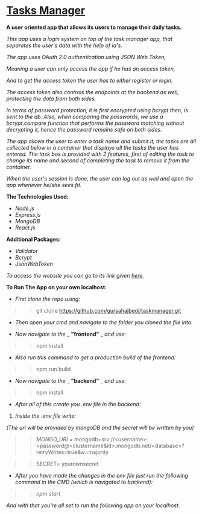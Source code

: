 # [**Tasks Manager**](http://43.204.231.245/)

**A user oriented app that allows its users to manage their daily tasks.**

_This app uses a login system on top of the task manager app, that separates the user's data with the help of id's._

_The app uses OAuth 2.0 authentication using JSON Web Token,_

_Meaning a user can only access the app if he has an access token,_

_And to get the access token the user has to either register or login._

_The access token also controls the endpoints at the backend as well, protecting the data from both sides._

_In terms of password protection, it is first encrypted using bcrypt then, is sent to the db. Also, when comparing the passwords, we use a bcrypt.compare function that performs the password matching without decrypting it, hence the password remains safe on both sides._

_The app allows the user to enter a task name and submit it, the tasks are all collected below in a container that displays all the tasks the user has entered. The task box is provided with 2 features, first of editing the task to change its name and second of completing the task to remove it from the container._

_When the user's session is done, the user can log out as well and open the app whenever he/she sees fit._

**The Technologies Used:**

- _Node.js_
- _Express.js_
- _MongoDB_
- _React.js_

**Additional Packages:**

- _Validator_
- _Bcrypt_
- _JsonWebToken_

_To access the website you can go to its link given_ [_here_](http://43.204.231.245/)_._

 **To Run The App on your own localhost:** 

- _First clone the repo using:_

>> git clone https://github.com/gursahajbedi/taskmanager.git

- _Then open your cmd and navigate to the folder you cloned the file into._

- _Now navigate to the_ _ **"frontend"** _ _and use:_

>> npm install

- _Also run this command to get a production build of the frontend:_

>> npm run build

- _Now navigate to the_ _ **"backend"** _ _and use:_


>> npm install

- _After all of this create you .env file in the backend:_

1. _Inside the .env file write:_

_(The uri will be provided by mongoDB and the secret will be written by you)_

>> _MONGO\_URI =_ mongodb+srv://\<username\>:\<password@\<clustername&id\>.mongodb.net/\<database\>?retryWrites=true&w=majority

>> SECRET= yourownsecret

- _After you have made the changes in the env file just run the following command in the CMD (which is navigated to backend):_

>> _npm start_

_And with that you're all set to run the following app on your localhost._

